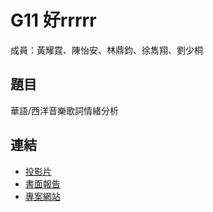 G11 好rrrrr 
======================

成員：黃耀霆、陳怡安、林鼎鈞、徐雋翔、劉少桐


## 題目

華語/西洋音樂歌詞情緒分析


## 連結

<!-- 請記得修改下方的相對路徑及連結 -->

- [投影片](./G11_slides.pdf)
- [書面報告](./G11_report.pdf)  
- [專案網站](https://competent-shannon-f02fa0.netlify.app/)
